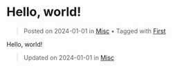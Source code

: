 # Hello, world!

> Posted on 2024-01-01 in [Misc](../../categories.md#misc) • Tagged with [First](../tags.md#first)

Hello, world!
 

> Updated on <time datetime="2024-01-01">2024-01-01</time> in [Misc](../../categories.md#misc)